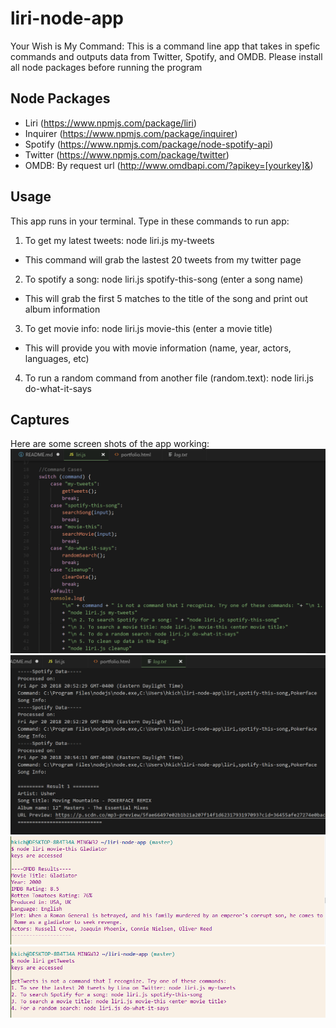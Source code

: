 # liri-node-app

Your Wish is My Command:
This is a command line app that takes in spefic commands and outputs data from Twitter, Spotify, and OMDB. Please install all node packages before running the program

## Node Packages
- Liri (https://www.npmjs.com/package/liri)
- Inquirer (https://www.npmjs.com/package/inquirer)
- Spotify (https://www.npmjs.com/package/node-spotify-api)
- Twitter (https://www.npmjs.com/package/twitter)
- OMDB: By request url (http://www.omdbapi.com/?apikey=[yourkey]&)

## Usage
This app runs in your terminal.
Type in these commands to run app:
1. To get my latest tweets:
    node liri.js my-tweets
- This command will grab the lastest 20 tweets from my twitter page

2. To spotify a song:
    node liri.js spotify-this-song (enter a song name)
- This will grab the first 5 matches to the title of the song and print out album information

3. To get movie info:
    node liri.js movie-this (enter a movie title)
- This will provide you with movie information (name, year, actors, languages, etc)

4. To run a random command from another file (random.text):
    node liri.js do-what-it-says

## Captures
Here are some screen shots of the app working:
![Some Code](./images/liri1.png)
![Spotify Results](./images/liri5.png)
![Terminal results for Movie](./images/liri4.png)
![Terminal Commands](./images/liri3.png)



 
